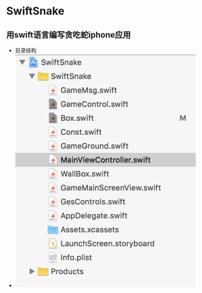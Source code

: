 # SwiftSnake
## 用swift语言编写贪吃蛇iphone应用

- 目录结构
- ![Aaron Swartz](https://github.com/chenchenhui/SwiftSnake/blob/master/resources/1.png)
